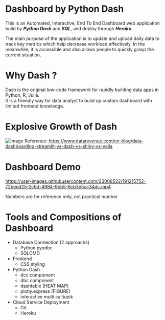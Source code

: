 # Dashboard by Python Dash

<p>This is an Automated, Interactive, End To End Dashboard web application build by <strong><em>Python Dash</em></strong> and <strong><em>SQL</em></strong>, and deploy through <strong><em>Heroku</em></strong>.</p>
<p>The main purpose of the application is to update and upload daily data to track key metrics which help decrease workload effectively. In the meanwhile, it is accessible and also allows people to quickly grasp the current situation.</p>

# Why Dash ? 
Dash is the original low-code framework for rapidly building data apps in Python, R, Julia.<br>
It is a friendly way for data analyst to build up custom dashboard with limited frontend knowledge.

# Explosive Growth of Dash 
![image](https://user-images.githubusercontent.com/23008522/191177794-ec29a466-5c5a-41ac-8347-de4a810c9216.png)
Reference: https://www.datarevenue.com/en-blog/data-dashboarding-streamlit-vs-dash-vs-shiny-vs-voila

# Dashboard Demo
https://user-images.githubusercontent.com/23008522/191215752-72beed25-2c6d-4984-9bb5-6cb3e5cc34dc.mp4

Numbers are for reference only, not practical number
# Tools and Compositions of Dashboard
- Database Connection (2 approachs)
  - Python pyodbc
  - SQLCMD
- Frontend
  - CSS styling
- Python Dash
  - dcc compoment
  - dbc component
  - dashtable (HEAT MAP)
  - plotly.express (FIGURE)
  - interactive multi callback
- Cloud Service Deployment
  - Git
  - Heroku
  
  
